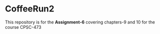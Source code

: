 # CoffeeRun2
This repository is for the **Assignment-6** covering chapters-9 and 10 for the course CPSC-473
